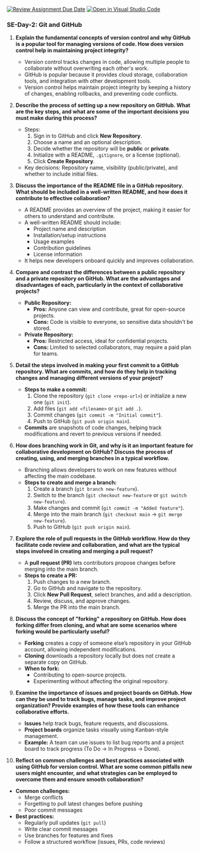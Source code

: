 [![Review Assignment Due Date](https://classroom.github.com/assets/deadline-readme-button-22041afd0340ce965d47ae6ef1cefeee28c7c493a6346c4f15d667ab976d596c.svg)](https://classroom.github.com/a/8wgCKhpZ)
[![Open in Visual Studio Code](https://classroom.github.com/assets/open-in-vscode-2e0aaae1b6195c2367325f4f02e2d04e9abb55f0b24a779b69b11b9e10269abc.svg)](https://classroom.github.com/online_ide?assignment_repo_id=18494898&assignment_repo_type=AssignmentRepo)
### SE-Day-2: Git and GitHub  

1. **Explain the fundamental concepts of version control and why GitHub is a popular tool for managing versions of code. How does version control help in maintaining project integrity?**  
   - Version control tracks changes in code, allowing multiple people to collaborate without overwriting each other's work.  
   - GitHub is popular because it provides cloud storage, collaboration tools, and integration with other development tools.  
   - Version control helps maintain project integrity by keeping a history of changes, enabling rollbacks, and preventing code conflicts.  

2. **Describe the process of setting up a new repository on GitHub. What are the key steps, and what are some of the important decisions you must make during this process?**  
   - Steps:  
     1. Sign in to GitHub and click **New Repository**.  
     2. Choose a name and an optional description.  
     3. Decide whether the repository will be **public** or **private**.  
     4. Initialize with a README, `.gitignore`, or a license (optional).  
     5. Click **Create Repository**.  
   - Key decisions: Repository name, visibility (public/private), and whether to include initial files.  

3. **Discuss the importance of the README file in a GitHub repository. What should be included in a well-written README, and how does it contribute to effective collaboration?**  
   - A README provides an overview of the project, making it easier for others to understand and contribute.  
   - A well-written README should include:  
     - Project name and description  
     - Installation/setup instructions  
     - Usage examples  
     - Contribution guidelines  
     - License information  
   - It helps new developers onboard quickly and improves collaboration.  

4. **Compare and contrast the differences between a public repository and a private repository on GitHub. What are the advantages and disadvantages of each, particularly in the context of collaborative projects?**  
   - **Public Repository:**  
     - **Pros:** Anyone can view and contribute, great for open-source projects.  
     - **Cons:** Code is visible to everyone, so sensitive data shouldn't be stored.  
   - **Private Repository:**  
     - **Pros:** Restricted access, ideal for confidential projects.  
     - **Cons:** Limited to selected collaborators, may require a paid plan for teams.  

5. **Detail the steps involved in making your first commit to a GitHub repository. What are commits, and how do they help in tracking changes and managing different versions of your project?**  
   - **Steps to make a commit:**  
     1. Clone the repository (`git clone <repo-url>`) or initialize a new one (`git init`).  
     2. Add files (`git add <filename>` or `git add .`).  
     3. Commit changes (`git commit -m "Initial commit"`).  
     4. Push to GitHub (`git push origin main`).  
   - **Commits** are snapshots of code changes, helping track modifications and revert to previous versions if needed.  

6. **How does branching work in Git, and why is it an important feature for collaborative development on GitHub? Discuss the process of creating, using, and merging branches in a typical workflow.**  
   - Branching allows developers to work on new features without affecting the main codebase.  
   - **Steps to create and merge a branch:**  
     1. Create a branch (`git branch new-feature`).  
     2. Switch to the branch (`git checkout new-feature` or `git switch new-feature`).  
     3. Make changes and commit (`git commit -m "Added feature"`).  
     4. Merge into the main branch (`git checkout main` → `git merge new-feature`).  
     5. Push to GitHub (`git push origin main`).  

7. **Explore the role of pull requests in the GitHub workflow. How do they facilitate code review and collaboration, and what are the typical steps involved in creating and merging a pull request?**  
   - A **pull request (PR)** lets contributors propose changes before merging into the main branch.  
   - **Steps to create a PR:**  
     1. Push changes to a new branch.  
     2. Go to GitHub and navigate to the repository.  
     3. Click **New Pull Request**, select branches, and add a description.  
     4. Review, discuss, and approve changes.  
     5. Merge the PR into the main branch.  

8. **Discuss the concept of "forking" a repository on GitHub. How does forking differ from cloning, and what are some scenarios where forking would be particularly useful?**  
   - **Forking** creates a copy of someone else’s repository in your GitHub account, allowing independent modifications.  
   - **Cloning** downloads a repository locally but does not create a separate copy on GitHub.  
   - **When to fork:**  
     - Contributing to open-source projects.  
     - Experimenting without affecting the original repository.  

9. **Examine the importance of issues and project boards on GitHub. How can they be used to track bugs, manage tasks, and improve project organization? Provide examples of how these tools can enhance collaborative efforts.**  
   - **Issues** help track bugs, feature requests, and discussions.  
   - **Project boards** organize tasks visually using Kanban-style management.  
   - **Example:** A team can use issues to list bug reports and a project board to track progress (To Do → In Progress → Done).  

10. **Reflect on common challenges and best practices associated with using GitHub for version control. What are some common pitfalls new users might encounter, and what strategies can be employed to overcome them and ensure smooth collaboration?**  
   - **Common challenges:**  
     - Merge conflicts  
     - Forgetting to pull latest changes before pushing  
     - Poor commit messages  
   - **Best practices:**  
     - Regularly pull updates (`git pull`)  
     - Write clear commit messages  
     - Use branches for features and fixes  
     - Follow a structured workflow (issues, PRs, code reviews)
